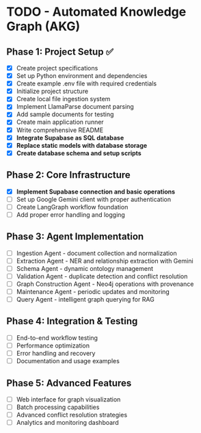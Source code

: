 # TODO - Automated Knowledge Graph (AKG)

## Phase 1: Project Setup ✅
- [x] Create project specifications
- [x] Set up Python environment and dependencies
- [x] Create example .env file with required credentials
- [x] Initialize project structure
- [x] Create local file ingestion system
- [x] Implement LlamaParse document parsing
- [x] Add sample documents for testing
- [x] Create main application runner
- [x] Write comprehensive README
- [x] **Integrate Supabase as SQL database**
- [x] **Replace static models with database storage**
- [x] **Create database schema and setup scripts**

## Phase 2: Core Infrastructure
- [x] **Implement Supabase connection and basic operations**
- [ ] Set up Google Gemini client with proper authentication  
- [ ] Create LangGraph workflow foundation
- [ ] Add proper error handling and logging

## Phase 3: Agent Implementation
- [ ] Ingestion Agent - document collection and normalization
- [ ] Extraction Agent - NER and relationship extraction with Gemini
- [ ] Schema Agent - dynamic ontology management
- [ ] Validation Agent - duplicate detection and conflict resolution
- [ ] Graph Construction Agent - Neo4j operations with provenance
- [ ] Maintenance Agent - periodic updates and monitoring
- [ ] Query Agent - intelligent graph querying for RAG

## Phase 4: Integration & Testing
- [ ] End-to-end workflow testing
- [ ] Performance optimization
- [ ] Error handling and recovery
- [ ] Documentation and usage examples

## Phase 5: Advanced Features
- [ ] Web interface for graph visualization
- [ ] Batch processing capabilities
- [ ] Advanced conflict resolution strategies
- [ ] Analytics and monitoring dashboard

